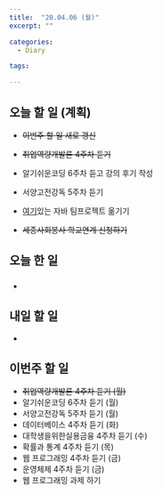 ```yaml
---
title:  "20.04.06 (월)"
excerpt: ""

categories:
  - Diary

tags:

---
```


## 오늘 할 일 (계획)

- ~~이번주 할 일 새로 갱신~~
- ~~취업역량개발론 4주차 듣기~~

- 알기쉬운코딩 6주차 듣고 강의 후기 작성

- 서양고전강독 5주차 듣기

- [여기](https://nam-ki-bok.github.io/KibokWebPortfolio/)있는 자바 팀프로젝트 옮기기

- ~~세종사회봉사 학교연계 신청하기~~



## 오늘 한 일

- ##### 

  
  


## 내일 할 일

- 

  



## 이번주 할 일

- ~~취업역량개발론 4주차 듣기 (월)~~
- 알기쉬운코딩 6주차 듣기 (월)
- 서양고전강독 5주차 듣기 (월)
- 데이터베이스 4주차 듣기 (화)
- 대학생을위한실용금융 4주차 듣기 (수)
- 확률과 통계 4주차 듣기 (목)
- 웹 프로그래밍 4주차 듣기 (금)
- 운영체제 4주차 듣기 (금)
- 웹 프로그래밍 과제 하기